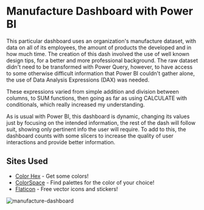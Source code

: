 # Manufacture Dashboard with Power BI

This particular dashboard uses an organization's manufacture dataset, with data on all of its employees, the amount of products the developed and in how much time. The creation of this dash involved the use of well known design tips, for a better and more professional background. The raw dataset didn't need to be transformed with Power Query, however, to have access to some otherwise difficult information that Power BI couldn't gather alone, the use of Data Analysis Expressions (DAX) was needed.

These expressions varied from simple addition and division between columns, to SUM functions, then going as far as using CALCULATE with conditionals, which really increased my understanding.

As is usual with Power BI, this dashboard is dynamic, changing its values just by focusing on the intended information, the rest of the dash will follow suit, showing only pertinent info the user will require. To add to this, the dashboard counts with some slicers to increase the quality of user interactions and provide better information.

## Sites Used

* [Color Hex](https://www.color-hex.com) - Get some colors!
* [ColorSpace](https://mycolor.space) - Find palettes for the color of your choice!
* [Flaticon](https://www.flaticon.com) - Free vector icons and stickers!

![manufacture-dashboard](https://github.com/user-attachments/assets/65f5e967-5493-4159-9989-f8e8f988dd61)
